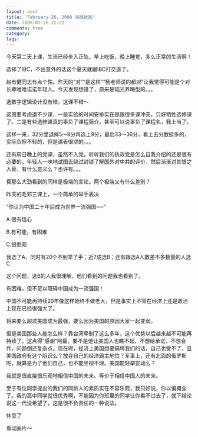 ```yaml
---
layout: post
title: 'February 26, 2008 寻找状态'
date: 2008-02-26 22:22
comments: true
category: 
tags:
---
```

    

今天第二天上课，生活已经步入正轨，早上吃饭，晚上睡觉，多么正常的生活啊！

  

选择了IBC，不出意外的话这个夏天就跟IBC打交道了。

  

  

赵有健同志有点个性。昨天的“对”“是这样”“杨老师说的都对”让我觉得可能是个对长辈唯唯诺诺年轻人。今天发现想错了，原来是韬光养晦型的。。。

选数字逻辑设计没有错，这课不错～

  

  

  

这周要考虑退不少课，一是实验的时间安排实在是跟很多课冲突，只好牺牲选修课了。二是有些选修课真的辜负了课程简介，甚至可以说辜负了课程名，我上当了。

这样一来，32分里退掉5～8分再选上9分，最后33～36分，看上去分数挺多的，实际负担不轻的，但是课表很空的。。。

还有周日晚上的党课，虽然不入党，听听我们的执政党是怎么自我介绍的还是很有必要的。年轻人一味地试图去绕过封锁了解国外对中共的评价，然后渐渐对其恨之入骨，有什么意义么？也许有。。。

费那么大劲看到的同样是极端的言论。两个极端又有什么差别？

  

昨天的毛邓三课上，一个简单的举手表决

“你认为中国二十年后成为世界一流强国──”

A.很有信心

B.有可能，有困难

C.很悲观

我选了A，同时有20个不到举了手；近7成选B；还有跟选A人数差不多数量的人选C

  

这个问题，选B的人我很理解，他们看到的问题我也看到了。

有困难，但不足以阻碍中国成为一流强国！

  

  

中国不可能再持续20年像这样始终不做老大，但是事实上不管在经济上还是政治上现在已经很强大了。

  

将来要么超过美国成为最强，要么因为美国的原因大家一起变弱。

但是美国那些人能怎么样？靠台湾牵制了这么多年，这个优势以后越来越不可能再持续了。这点得“感谢”阿扁，要不是他让美国人也瞧不起，不想给承诺，不想合作，问题倒还复杂点。现在呢，经济上美国想要搞垮我们的话，自己也受不了，且美国政府有这个胆识么？放弃自己的经济霸主地位？军事上，还有北面的俄罗斯呢，就算是为了他们自己，也不能坐视不理。美国能轻举妄动么？

  

我就是很直接很乐观地相信中国的未来。等价于相信中国人的未来。

  

至于有位同学提出的我们的同龄人的素质实在不容乐观，我只好说，你以偏概全了。我的高中同学就很优秀啊，不能因为你班里的同学让你看不过去了，就下结论说这一代没希望了，这是很不负责任的一种说法。

  

休息了

看动画片～
